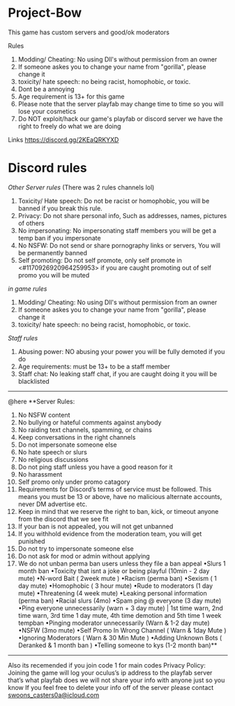 # Project-Bow

This game has custom servers and good/ok moderators

Rules
1. Modding/ Cheating: No using Dll's without permission from an owner
2. If someone askes you to change your name from "gorilla", please change it
3. toxicity/ hate speech: no being racist, homophobic, or toxic.
4. Dont be a annoying 
5. Age requirement is 13+ for this game
6. Please note that the server playfab may change time to time so you will lose your cosmetics
7. Do NOT exploit/hack our game's playfab or discord server we have the right to freely do what we are doing

   
Links
https://discord.gg/2KEaQRKYXD

# Discord rules
*Other Server rules* (There was 2 rules channels lol)

1. Toxicity/ Hate speech: Do not be racist or homophobic, you will be banned if you break this rule.
2. Privacy: Do not share personal info, Such as addresses, names, pictures of others
3. No impersonating: No impersonating staff members you will be get a temp ban if you impersonate
4. No NSFW: Do not send or share pornography links or servers, You will be permanently banned
5. Self promoting: Do not self promote, only self promote in <#1170926920964259953> if you are caught promoting out of self promo you will be muted

*in game rules*

1. Modding/ Cheating: No using Dll's without permission from an owner
2. If someone askes you to change your name from "gorilla", please change it
3. toxicity/ hate speech: no being racist, homophobic, or toxic.

*Staff rules*

1. Abusing power: NO abusing your power you will be fully demoted if you do
2. Age requirements: must be 13+ to be a staff member
3. Staff chat: No leaking staff chat, if you are caught doing it you will be blacklisted

-------------------------------------------------------------------------------------------------------------------------------------------------------

@here
**Server Rules:
1. No NSFW content
2. No bullying or hateful comments against anybody 
3. No raiding text channels, spamming, or chains
4. Keep conversations in the right channels
5. Do not impersonate someone else
6. No hate speech or slurs
7. No religious discussions
8. Do not ping staff unless you have a good reason for it
9. No harassment
10. Self promo only under promo catagory
11. Requirements for Discord’s terms of service must be followed. This means you must be 13 or above, have no malicious alternate accounts, never DM advertise etc.
12. Keep in mind that we reserve the right to ban, kick, or timeout anyone from the discord that we see fit 
13. If your ban is not appealed, you will not get unbanned
14. If you withhold evidence from the moderation team, you will get punished
15. Do not try to impersonate someone else
16. Do not ask for mod or admin without applying
17. We do not unban perma ban users unless they file a ban appeal
•Slurs 1 month ban
•Toxicity that isnt a joke or being playful (10min - 2 day mute)
•N-word Bait ( 2week mute )
•Racism (perma ban) 
•Sexism ( 1 day mute)
•Homophobic ( 3 hour mute)
•Rude to moderators (1 day mute)
•Threatening (4 week mute)
•Leaking personal information (perma ban)
•Racial slurs (4mo)
•Spam ping @ everyone (3 day mute)
•Ping everyone unnecessarily (warn + 3 day mute) | 1st time warn, 2nd time warn, 3rd time 1 day mute, 4th time demotion and 5th time 1 week tempban
•Pinging moderator unnecessarily (Warn & 1-2 day mute)
•NSFW (3mo mute)
•Self Promo In Wrong Channel ( Warn & 1day Mute )
•Ignoring Moderators ( Warn & 30 Min Mute )
•Adding Unknown Bots ( Deranked & 1 month ban )
•Telling someone to kys (1-2 month ban)**

---------------------------------------------------------------------------------------------------------------------------------------------------------------------------------------

Also its recemended if you join code 1 for main codes
Privacy Policy: Joining the game will log your oculus’s ip address to the playfab server that’s what playfab does we will not share your info with anyone just so you know
If you feel free to delete your info off of the server please contact 
swoons_casters0a@icloud.com
